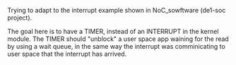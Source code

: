 Trying to adapt to the interrupt example shown in NoC_sowftware (de1-soc project).

The goal here is to have a TIMER, instead of an INTERRUPT in the kernel module.
The TIMER should "unblock" a user space app waining for the read by using a wait queue,
in the same way the interrupt was comminicating to user space that the interrupt has arrived. 